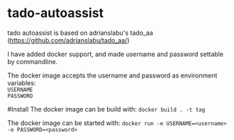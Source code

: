 # tado-autoassist

tado autoassist is based on adrianslabu's tado_aa (https://github.com/adrianslabu/tado_aa/)

I have added docker support, and made username and password settable by commandline. 

The docker image accepts the username and password as environment variables: <br>
`USERNAME`<br>
`PASSWORD`

#Install
The docker image can be build with:
`docker build . -t tag`

The docker image can be started with:
`docker run -e USERNAME=<username> -e PASSWORD=<password>`
